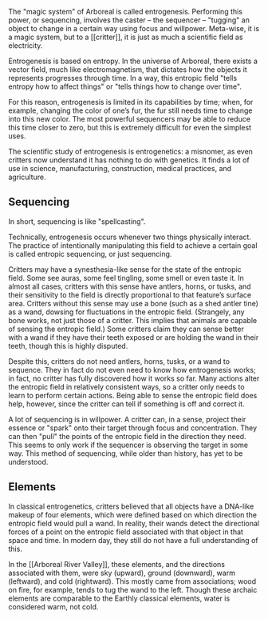 The "magic system" of Arboreal is called entrogenesis. Performing this power, or sequencing, involves the caster – the sequencer – "tugging" an object to change in a certain way using focus and willpower. Meta-wise, it is a magic system, but to a [[critter]], it is just as much a scientific field as electricity.

Entrogenesis is based on entropy. In the universe of Arboreal, there exists a vector field, much like electromagnetism, that dictates how the objects it represents progresses through time. In a way, this entropic field "tells entropy how to affect things" or "tells things how to change over time".

For this reason, entrogenesis is limited in its capabilities by time; when, for example, changing the color of one’s fur, the fur still needs time to change into this new color. The most powerful sequencers may be able to reduce this time closer to zero, but this is extremely difficult for even the simplest uses.

The scientific study of entrogenesis is entrogenetics: a misnomer, as even critters now understand it has nothing to do with genetics. It finds a lot of use in science, manufacturing, construction, medical practices, and agriculture.
## Sequencing
In short, sequencing is like "spellcasting".

Technically, entrogenesis occurs whenever two things physically interact. The practice of intentionally manipulating this field to achieve a certain goal is called entropic sequencing, or just sequencing.

Critters may have a synesthesia-like sense for the state of the entropic field. Some see auras, some feel tingling, some smell or even taste it. In almost all cases, critters with this sense have antlers, horns, or tusks, and their sensitivity to the field is directly proportional to that feature’s surface area. Critters without this sense may use a bone (such as a shed antler tine) as a wand, dowsing for fluctuations in the entropic field. (Strangely, any bone works, not just those of a critter. This implies that animals are capable of sensing the entropic field.) Some critters claim they can sense better with a wand if they have their teeth exposed or are holding the wand in their teeth, though this is highly disputed.

Despite this, critters do not need antlers, horns, tusks, or a wand to sequence. They in fact do not even need to know how entrogenesis works; in fact, no critter has fully discovered how it works so far. Many actions alter the entropic field in relatively consistent ways, so a critter only needs to learn to perform certain actions. Being able to sense the entropic field does help, however, since the critter can tell if something is off and correct it.

A lot of sequencing is in willpower. A critter can, in a sense, project their essence or "spark" onto their target through focus and concentration. They can then "pull" the points of the entropic field in the direction they need. This seems to only work if the sequencer is observing the target in some way. This method of sequencing, while older than history, has yet to be understood.
## Elements
In classical entrogenetics, critters believed that all objects have a DNA-like makeup of four elements, which were defined based on which direction the entropic field would pull a wand. In reality, their wands detect the directional forces of a point on the entropic field associated with that object in that space and time. In modern day, they still do not have a full understanding of this.

In the [[Arboreal River Valley]], these elements, and the directions associated with them, were sky (upward), ground (downward), warm (leftward), and cold (rightward). This mostly came from associations; wood on fire, for example, tends to tug the wand to the left. Though these archaic elements are comparable to the Earthly classical elements, water is considered warm, not cold.